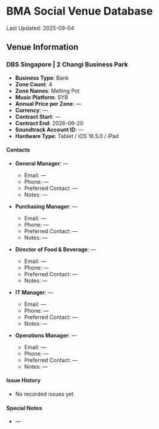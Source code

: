 # BMA Social Venue Database

Last Updated: 2025-09-04

## Venue Information

### DBS Singapore | 2 Changi Business Park
- **Business Type**: Bank
- **Zone Count**: 4
- **Zone Names**: Melting Pot
- **Music Platform**: SYB
- **Annual Price per Zone**: —
- **Currency**: —
- **Contract Start**: —
- **Contract End**: 2026-06-20
- **Soundtrack Account ID**: —
- **Hardware Type**: Tablet / iOS 16.5.0 / iPad

#### Contacts
- **General Manager**: —
  - Email: —
  - Phone: —
  - Preferred Contact: —
  - Notes: —

- **Purchasing Manager**: —
  - Email: —
  - Phone: —
  - Preferred Contact: —
  - Notes: —

- **Director of Food & Beverage**: —
  - Email: —
  - Phone: —
  - Preferred Contact: —
  - Notes: —

- **IT Manager**: —
  - Email: —
  - Phone: —
  - Preferred Contact: —
  - Notes: —

- **Operations Manager**: —
  - Email: —
  - Phone: —
  - Preferred Contact: —
  - Notes: —

#### Issue History
- No recorded issues yet.

#### Special Notes
- —
